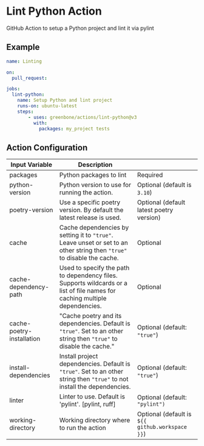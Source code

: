 # Lint Python Action

GitHub Action to setup a Python project and lint it via pylint

## Example

```yml
name: Linting

on:
  pull_request:

jobs:
  lint-python:
    name: Setup Python and lint project
    runs-on: ubuntu-latest
    steps:
        - uses: greenbone/actions/lint-python@v3
          with:
            packages: my_project tests
```

## Action Configuration

|Input Variable|Description| |
|--------------|-----------|-|
| packages | Python packages to lint | Required |
| python-version | Python version to use for running the action. | Optional (default is `3.10`) |
| poetry-version | Use a specific poetry version. By default the latest release is used. | Optional (default latest poetry version) |
| cache | Cache dependencies by setting it to `"true"`. Leave unset or set to an other string then `"true"` to disable the cache. | Optional |
| cache-dependency-path | Used to specify the path to dependency files. Supports wildcards or a list of file names for caching multiple dependencies. | Optional |
| cache-poetry-installation | "Cache poetry and its dependencies. Default is `"true"`. Set to an other string then `"true"` to disable the cache." | Optional (default: `"true"`) |
| install-dependencies | Install project dependencies. Default is `"true"`. Set to an other string then `"true"` to not install the dependencies. | Optional (default: `"true"`) |
| linter | Linter to use. Default is 'pylint'. \[pylint, ruff\]| Optional (default: `"pylint")`|
| working-directory | Working directory where to run the action | Optional (default is `${{ github.workspace }}`) |

